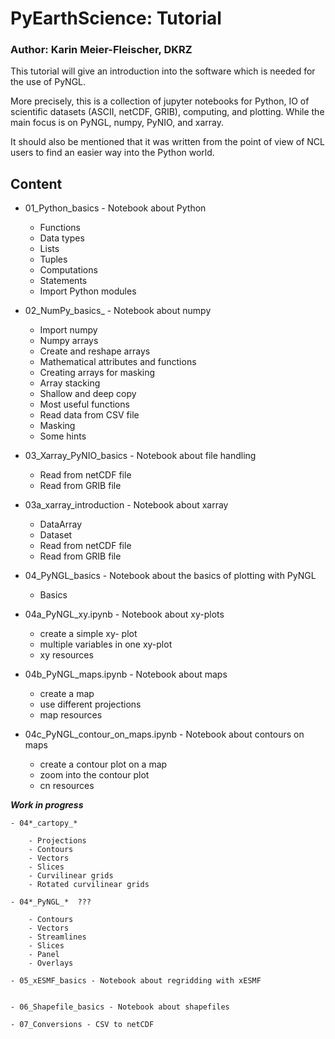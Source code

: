 # PyEarthScience: Tutorial

### Author: Karin Meier-Fleischer, DKRZ

This tutorial will give an introduction into the software which is needed for 
the use of PyNGL.

More precisely, this is a collection of jupyter notebooks for Python, IO of 
scientific datasets (ASCII, netCDF, GRIB), computing, and plotting. While the 
main focus is on PyNGL, numpy, PyNIO, and xarray. 

It should also be mentioned that it was written from the point of view of NCL
users to find an easier way into the Python world.


## Content

- 01\_Python\_basics - Notebook about Python
	- Functions
    - Data types
    - Lists
    - Tuples
    - Computations
    - Statements
    - Import Python modules


- 02\_NumPy\_basics_ - Notebook about numpy
    - Import numpy
	- Numpy arrays
	- Create and reshape arrays
	- Mathematical attributes and functions
	- Creating arrays for masking
	- Array stacking
	- Shallow and deep copy
	- Most useful functions
	- Read data from CSV file
	- Masking
	- Some hints
    

- 03\_Xarray\_PyNIO\_basics - Notebook about file handling
    - Read from netCDF file
    - Read from GRIB file
    
- 03a\_xarray\_introduction - Notebook about xarray
	- DataArray
	- Dataset
    - Read from netCDF file
    - Read from GRIB file
    
    
- 04\_PyNGL\_basics - Notebook about the basics of plotting with PyNGL
    - Basics

- 04a\_PyNGL\_xy.ipynb - Notebook about xy-plots
	- create a simple xy- plot
	- multiple variables in one xy-plot
	- xy resources

- 04b\_PyNGL\_maps.ipynb - Notebook about maps
	- create a map
	- use different projections
	- map resources

- 04c\_PyNGL\_contour\_on\_maps.ipynb - Notebook about contours on maps
	- create a contour plot on a map
	- zoom into the contour plot
	- cn resources

**_Work in progress_**
```
- 04*_cartopy_*

    - Projections
    - Contours
    - Vectors
    - Slices
    - Curvilinear grids
    - Rotated curvilinear grids
    
- 04*_PyNGL_*  ???

    - Contours
    - Vectors
    - Streamlines
    - Slices
    - Panel
    - Overlays

- 05_xESMF_basics - Notebook about regridding with xESMF


- 06_Shapefile_basics - Notebook about shapefiles

- 07_Conversions - CSV to netCDF

```
	
	